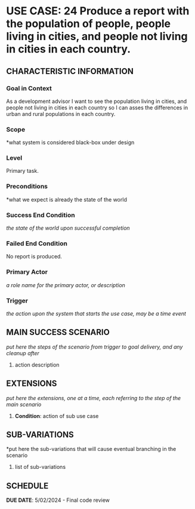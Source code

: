 # USE CASE: 24 Produce a report with the population of people, people living in cities, and people not living in cities in each country.

## CHARACTERISTIC INFORMATION

### Goal in Context

As a development advisor I want to see the population living in cities, and people not living in cities in each country so I can asses the differences in urban and rural populations in each country.

### Scope

*what system is considered black-box under design

### Level

Primary task.

### Preconditions

*what we expect is already the state of the world

### Success End Condition

*the state of the world upon successful completion*

### Failed End Condition

No report is produced.

### Primary Actor

*a role name for the primary actor, or description*

### Trigger

*the action upon the system that starts the use case, may be a time event*

## MAIN SUCCESS SCENARIO

*put here the steps of the scenario from trigger to goal delivery, and any cleanup after*

1. action description

## EXTENSIONS

*put here the extensions, one at a time, each referring to the step of the main scenario*

1. **Condition**: action of sub use case

## SUB-VARIATIONS

*put here the sub-variations that will cause eventual branching in the scenario

1. list of sub-variations

## SCHEDULE

**DUE DATE**: 5/02/2024 - Final code review